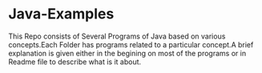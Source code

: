 # Java-Examples
This Repo consists of Several Programs of Java based on various concepts.Each Folder has programs related to a particular 
concept.A brief explanation is given either in the begining on most of the programs or in Readme file to describe what is it about.
